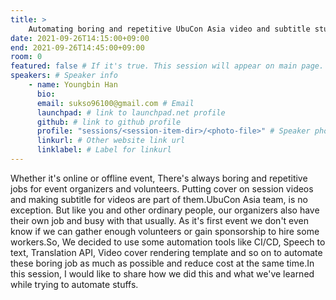 ```yaml
---
title: >
    Automating boring and repetitive UbuCon Asia video and subtitle stuffs 
date: 2021-09-26T14:15:00+09:00
end: 2021-09-26T14:45:00+09:00
room: 0
featured: false # If it's true. This session will appear on main page.
speakers: # Speaker info
    - name: Youngbin Han
      bio: 
      email: sukso96100@gmail.com # Email
      launchpad: # link to launchpad.net profile
      github: # link to github profile
      profile: "sessions/<session-item-dir>/<photo-file>" # Speaker photo
      linkurl: # Other website link url
      linklabel: # Label for linkurl
---
```

Whether it's online or offline event, There's always boring and repetitive jobs for event organizers and volunteers. Putting cover on session videos and making subtitle for videos are part of them.UbuCon Asia team, is no exception. But like you and other ordinary people, our organizers also have their own job and busy with that usually. As it's first event we don't even know if we can gather enough volunteers or gain sponsorship to hire some workers.So, We decided to use some automation tools like CI/CD, Speech to text, Translation API, Video cover rendering template and so on to automate these boring job as much as possible and reduce cost at the same time.In this session, I would like to share how we did this and what we've learned while trying to automate stuffs.


